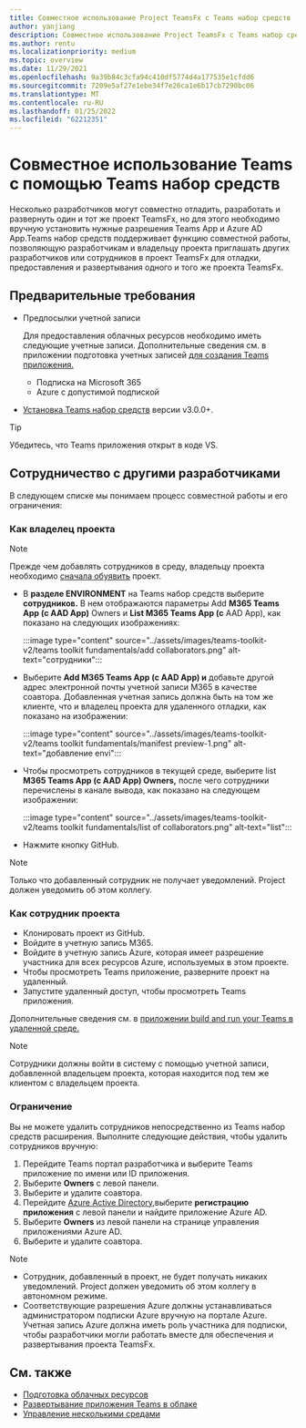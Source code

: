 ```yaml
---
title: Совместное использование Project TeamsFx с Teams набор средств
author: yanjiang
description: Совместное использование Project TeamsFx с Teams набор средств
ms.author: rentu
ms.localizationpriority: medium
ms.topic: overview
ms.date: 11/29/2021
ms.openlocfilehash: 9a39b84c3cfa94c410df5774d4a177535e1cfdd6
ms.sourcegitcommit: 7209e5af27e1ebe34f7e26ca1e6b17cb7290bc06
ms.translationtype: MT
ms.contentlocale: ru-RU
ms.lasthandoff: 01/25/2022
ms.locfileid: "62212351"
---
```

# <a name="collaborate-on-teams-project-using-teams-toolkit"></a>Совместное использование Teams с помощью Teams набор средств

Несколько разработчиков могут совместно отладить, разработать и развернуть один и тот же проект TeamsFx, но для этого необходимо вручную установить нужные разрешения Teams App и Azure AD App.Teams набор средств поддерживает функцию совместной работы, позволяющую разработчикам и владельцу проекта приглашать других разработчиков или сотрудников в проект TeamsFx для отладки, предоставления и развертывания одного и того же проекта TeamsFx.

## <a name="prerequisites"></a>Предварительные требования

* Предпосылки учетной записи

    Для предоставления облачных ресурсов необходимо иметь следующие учетные записи. Дополнительные сведения см. в приложении подготовка учетных записей [для создания Teams приложения.](accounts.md)

  * Подписка на Microsoft 365
  * Azure с допустимой подпиской

* [Установка Teams набор средств](https://marketplace.visualstudio.com/items?itemName=TeamsDevApp.ms-teams-vscode-extension) версии v3.0.0+.

> [!TIP]
> Убедитесь, что Teams приложения открыт в коде VS.

## <a name="collaborate-with-other-developers"></a>Сотрудничество с другими разработчиками

В следующем списке мы понимаем процесс совместной работы и его ограничения:

### <a name="as-project-owner"></a>Как владелец проекта

> [!NOTE]
> Прежде чем добавлять сотрудников в среду, владельцу проекта необходимо [сначала обуявить](provision.md) проект.

* В **разделе ENVIRONMENT** на Teams набор средств выберите **сотрудников.** В нем отображаются параметры Add **M365 Teams App (с AAD App)** Owners и **List M365 Teams App (с** AAD App), как показано на следующих изображениях:

  :::image type="content" source="../assets/images/teams-toolkit-v2/teams toolkit fundamentals/add collaborators.png" alt-text="сотрудники":::

* Выберите **Add M365 Teams App (с AAD App) и** добавьте другой адрес электронной почты учетной записи M365 в качестве соавтора. Добавленная учетная запись должна быть на том же клиенте, что и владелец проекта для удаленного отладки, как показано на изображении:

  :::image type="content" source="../assets/images/teams-toolkit-v2/teams toolkit fundamentals/manifest preview-1.png" alt-text="добавление envi":::

* Чтобы просмотреть сотрудников в текущей среде, выберите list **M365 Teams App (с AAD App) Owners,** после чего сотрудники перечислены в канале вывода, как показано на следующем изображении:

  :::image type="content" source="../assets/images/teams-toolkit-v2/teams toolkit fundamentals/list of collaborators.png" alt-text="list":::

* Нажмите кнопку GitHub.

> [!NOTE]
> Только что добавленный сотрудник не получает уведомлений. Project должен уведомить об этом коллегу.

### <a name="as-project-collaborator"></a>Как сотрудник проекта

* Клонировать проект из GitHub.
* Войдите в учетную запись M365.
* Войдите в учетную запись Azure, которая имеет разрешение участника для всех ресурсов Azure, используемых в этом проекте.
* Чтобы просмотреть Teams приложение, разверните проект на удаленный.
* Запустите удаленный доступ, чтобы просмотреть Teams приложения.

Дополнительные сведения см. в [приложении build and run your Teams в удаленной среде.](/microsoftteams/platform/sbs-gs-javascript?tabs=vscode%2Cvsc%2Cviscode%2Cvcode&tutorial-step=3&branch)

> [!NOTE]
> Сотрудники должны войти в систему с помощью учетной записи, добавленной владельцем проекта, которая находится под тем же клиентом с владельцем проекта.

### <a name="limitation"></a>Ограничение

Вы не можете удалить сотрудников непосредственно из Teams набор средств расширения. Выполните следующие действия, чтобы удалить сотрудников вручную:

  1. Перейдите Teams портал разработчика и выберите Teams приложение по имени или ID приложения.
  2. Выберите **Owners** с левой панели.
  3. Выберите и удалите соавтора.
  4. Перейдите [Azure Active Directory,](https://ms.portal.azure.com/#blade/Microsoft_AAD_IAM/ActiveDirectoryMenuBlade/RegisteredApps)выберите **регистрацию приложения** с левой панели и найдите приложение Azure AD.
  5. Выберите **Owners** из левой панели на странице управления приложениями Azure AD.
  6. Выберите и удалите соавтора.

> [!NOTE]
> * Сотрудник, добавленный в проект, не будет получать никаких уведомлений. Project должен уведомить об этом коллегу в автономном режиме.
> * Соответствующие разрешения Azure должны устанавливаться администратором подписки Azure вручную на портале Azure. Учетная запись Azure должна иметь роль участника для подписки, чтобы разработчики могли работать вместе для обеспечения и развертывания проекта TeamsFx.

## <a name="see-also"></a>См. также

* [Подготовка облачных ресурсов](provision.md)
* [Развертывание приложения Teams в облаке](deploy.md)
* [Управление несколькими средами](TeamsFx-multi-env.md)
